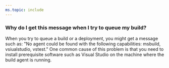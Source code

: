 ```yaml
---
ms.topic: include
---
```


### Why do I get this message when I try to queue my build?

When you try to queue a build or a deployment, you might get a message such as: "No agent could be found with the following capabilities: msbuild, vsiualstudio, vstest." One common cause of this problem is that you need to install prerequisite software such as Visual Studio on the machine where the build agent is running.
